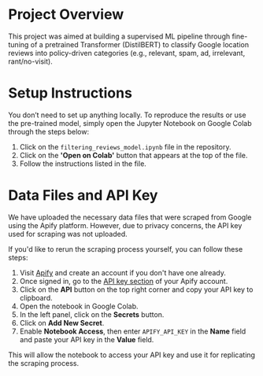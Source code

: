 # Project Overview

This project was aimed at building a supervised ML pipeline through fine-tuning of a pretrained Transformer (DistilBERT) to classify Google location reviews into policy-driven categories (e.g., relevant, spam, ad, irrelevant, rant/no-visit).

# Setup Instructions

You don’t need to set up anything locally. To reproduce the results or use the pre-trained model, simply open the Jupyter Notebook on Google Colab through the steps below:

1. Click on the `filtering_reviews_model.ipynb` file in the repository.
2. Click on the **'Open on Colab'** button that appears at the top of the file.
3. Follow the instructions listed in the file.

# Data Files and API Key

We have uploaded the necessary data files that were scraped from Google using the Apify platform. However, due to privacy concerns, the API key used for scraping was not uploaded.

If you'd like to rerun the scraping process yourself, you can follow these steps:

1. Visit [Apify](https://www.apify.com/) and create an account if you don't have one already.
2. Once signed in, go to the [API key section](https://console.apify.com/actors?tab=recently-used) of your Apify account. 
3. Click on the **API** button on the top right corner and copy your API key to clipboard.
4. Open the notebook in Google Colab.
5. In the left panel, click on the **Secrets** button.
6. Click on **Add New Secret**.
7. Enable **Notebook Access**, then enter `APIFY_API_KEY` in the **Name** field and paste your API key in the **Value** field.

This will allow the notebook to access your API key and use it for replicating the scraping process.
